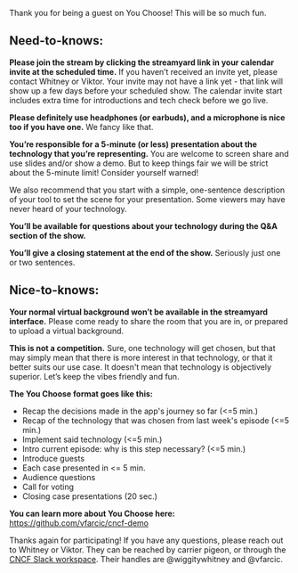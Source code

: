 Thank you for being a guest on You Choose! This will be so much fun.  

## Need-to-knows:

**Please join the stream by clicking the streamyard link in your calendar invite at the scheduled time.** If you haven’t received an invite yet, please contact Whitney or Viktor. Your invite may not have a link yet - that link will show up a few days before your scheduled show. The calendar invite start includes extra time for introductions and tech check before we go live.

**Please definitely use headphones (or earbuds), and a microphone is nice too if you have one.** We fancy like that.  

**You’re responsible for a 5-minute (or less) presentation about the technology that you’re representing.** You are welcome to screen share and use slides and/or show a demo. But to keep things fair we will be strict about the 5-minute limit! Consider yourself warned!

We also recommend that you start with a simple, one-sentence description of your tool to set the scene for your presentation. Some viewers may have never heard of your technology.  

**You’ll be available for questions about your technology during the Q&A section of the show.**

**You’ll give a closing statement at the end of the show.** Seriously just one or two sentences.  

## Nice-to-knows:

**Your normal virtual background won’t be available in the streamyard interface.** Please come ready to share the room that you are in, or prepared to upload a virtual background.  

**This is not a competition.** Sure, one technology will get chosen, but that may simply mean that there is more interest in that technology, or that it better suits our use case. It doesn't mean that technology is objectively superior. Let’s keep the vibes friendly and fun.

**The You Choose format goes like this:**
* Recap the decisions made in the app's journey so far (<=5 min.)
* Recap of the technology that was chosen from last week's episode (<=5 min.)
* Implement said technology (<=5 min.)
* Intro current episode: why is this step necessary? (<=5 min.)
* Introduce guests
* Each case presented in <= 5 min.
* Audience questions
* Call for voting
* Closing case presentations (20 sec.)

**You can learn more about You Choose here:**
https://github.com/vfarcic/cncf-demo


Thanks again for participating!  If you have any questions, please reach out to Whitney or Viktor. They can be reached by carrier pigeon, or through the [CNCF Slack workspace](https://slack.cncf.io). Their handles are @wiggitywhitney and @vfarcic.  

